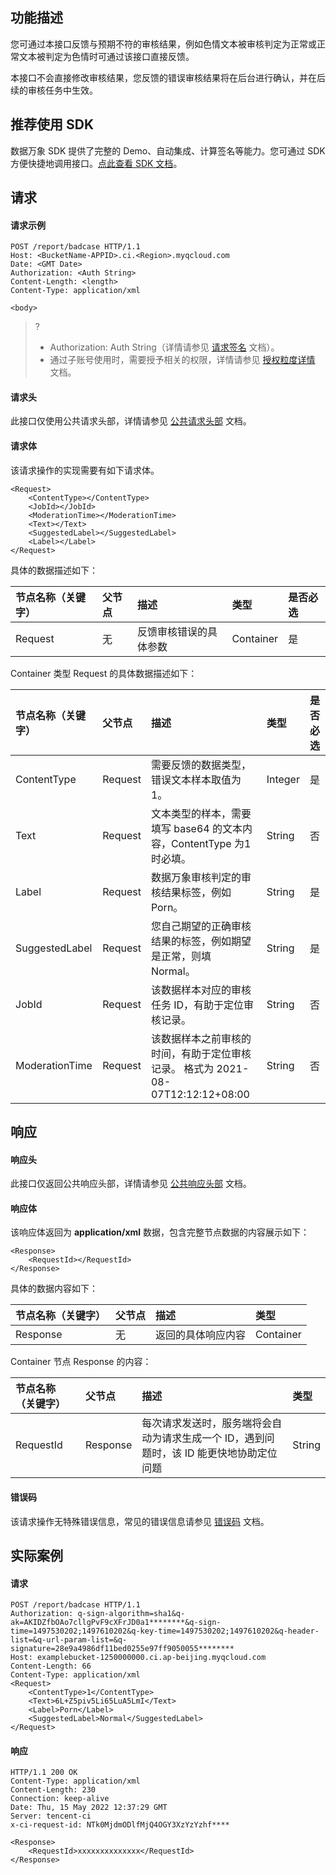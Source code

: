 ## 功能描述

您可通过本接口反馈与预期不符的审核结果，例如色情文本被审核判定为正常或正常文本被判定为色情时可通过该接口直接反馈。

本接口不会直接修改审核结果，您反馈的错误审核结果将在后台进行确认，并在后续的审核任务中生效。

## 推荐使用 SDK

数据万象 SDK 提供了完整的 Demo、自动集成、计算签名等能力。您可通过 SDK 方便快捷地调用接口。[点此查看 SDK 文档](https://intl.cloud.tencent.com/document/product/1045/45578)。


## 请求

#### 请求示例

```
POST /report/badcase HTTP/1.1
Host: <BucketName-APPID>.ci.<Region>.myqcloud.com
Date: <GMT Date>
Authorization: <Auth String>
Content-Length: <length>
Content-Type: application/xml

<body>
```

>? 
> - Authorization: Auth String（详情请参见 [请求签名](https://intl.cloud.tencent.com/document/product/436/7778) 文档）。
> - 通过子账号使用时，需要授予相关的权限，详情请参见 [授权粒度详情](https://intl.cloud.tencent.com/document/product/1045/49896) 文档。
> 

#### 请求头

此接口仅使用公共请求头部，详情请参见 [公共请求头部](https://intl.cloud.tencent.com/document/product/1045/43609) 文档。

#### 请求体

该请求操作的实现需要有如下请求体。

```
<Request>
    <ContentType></ContentType>
    <JobId></JobId>
    <ModerationTime></ModerationTime>
    <Text></Text>
    <SuggestedLabel></SuggestedLabel>
    <Label></Label>
</Request>
```

具体的数据描述如下：

| 节点名称（关键字） | 父节点 | 描述                   | 类型      | 是否必选 |
| :----------------- | :----- | :--------------------- | :-------- | :------- |
| Request            | 无     | 反馈审核错误的具体参数 | Container | 是       |

Container 类型 Request 的具体数据描述如下：

| 节点名称（关键字） | 父节点  | 描述                                                         | 类型    | 是否必选 |
| :----------------- | :------ | :----------------------------------------------------------- | :------ | :------- |
| ContentType        | Request | 需要反馈的数据类型，错误文本样本取值为1。                  | Integer | 是       |
| Text               | Request | 文本类型的样本，需要填写 base64 的文本内容，ContentType 为1时必填。 | String  | 否       |
| Label              | Request | 数据万象审核判定的审核结果标签，例如 Porn。                   | String  | 是       |
| SuggestedLabel     | Request | 您自己期望的正确审核结果的标签，例如期望是正常，则填 Normal。   | String  | 是       |
| JobId              | Request | 该数据样本对应的审核任务 ID，有助于定位审核记录。             | String  | 否       |
| ModerationTime     | Request | 该数据样本之前审核的时间，有助于定位审核记录。 格式为 2021-08-07T12:12:12+08:00 | String  | 否       |

## 响应

#### 响应头

此接口仅返回公共响应头部，详情请参见 [公共响应头部](https://intl.cloud.tencent.com/document/product/1045/43610) 文档。

#### 响应体

该响应体返回为 **application/xml** 数据，包含完整节点数据的内容展示如下：

```
<Response>
    <RequestId></RequestId>
</Response>
```

具体的数据内容如下：

| 节点名称（关键字） | 父节点 | 描述               | 类型      |
| :----------------- | :----- | :----------------- | :-------- |
| Response           | 无     | 返回的具体响应内容 | Container |

Container 节点 Response 的内容：

| 节点名称（关键字） | 父节点   | 描述                                                         | 类型   |
| :----------------- | :------- | :----------------------------------------------------------- | :----- |
| RequestId          | Response | 每次请求发送时，服务端将会自动为请求生成一个 ID，遇到问题时，该 ID 能更快地协助定位问题 | String |

#### 错误码

该请求操作无特殊错误信息，常见的错误信息请参见 [错误码](https://intl.cloud.tencent.com/document/product/1045/33700) 文档。

## 实际案例

#### 请求

```plaintext
POST /report/badcase HTTP/1.1
Authorization: q-sign-algorithm=sha1&q-ak=AKIDZfbOAo7cllgPvF9cXFrJD0a1********&q-sign-time=1497530202;1497610202&q-key-time=1497530202;1497610202&q-header-list=&q-url-param-list=&q-signature=28e9a4986df11bed0255e97ff9050055********
Host: examplebucket-1250000000.ci.ap-beijing.myqcloud.com
Content-Length: 66
Content-Type: application/xml
<Request>
    <ContentType>1</ContentType>
    <Text>6L+Z5piv5Li65LuA5LmI</Text>
    <Label>Porn</Label>
    <SuggestedLabel>Normal</SuggestedLabel>
</Request>
```

#### 响应

```plaintext
HTTP/1.1 200 OK
Content-Type: application/xml
Content-Length: 230
Connection: keep-alive
Date: Thu, 15 May 2022 12:37:29 GMT
Server: tencent-ci
x-ci-request-id: NTk0MjdmODlfMjQ4OGY3XzYzYzhf****

<Response>
    <RequestId>xxxxxxxxxxxxxx</RequestId>
</Response>
```
